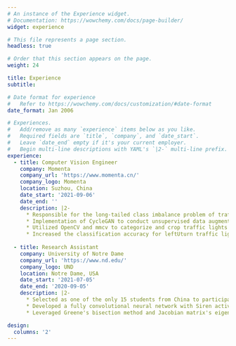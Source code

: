 ```yaml
---
# An instance of the Experience widget.
# Documentation: https://wowchemy.com/docs/page-builder/
widget: experience

# This file represents a page section.
headless: true

# Order that this section appears on the page.
weight: 24

title: Experience
subtitle:

# Date format for experience
#   Refer to https://wowchemy.com/docs/customization/#date-format
date_format: Jan 2006

# Experiences.
#   Add/remove as many `experience` items below as you like.
#   Required fields are `title`, `company`, and `date_start`.
#   Leave `date_end` empty if it's your current employer.
#   Begin multi-line descriptions with YAML's `|2-` multi-line prefix.
experience:
  - title: Computer Vision Engineer
    company: Momenta
    company_url: 'https://www.momenta.cn/'
    company_logo: Momenta
    location: Suzhou, China
    date_start: '2021-09-06'
    date_end: ''
    description: |2-
      * Responsible for the long-tailed class imbalance problem of traffic light detection algorithms in L4 autonomous driving.
      * Implementation of CycleGAN to conduct unsupervised data augmentation, converting traffic light bulbs from left arrow to leftUturn arrow.
      * Utilized OpenCV and mmcv to categorize and crop traffic lights bulbs from 350357 frames according to color, pattern and lighting conditions.
      * Increased the classification accuracy for leftUturn traffic light from 78.41% to 87.27%, and the mean average precision from 93.01% to 94.80%.
        
  - title: Research Assistant
    company: University of Notre Dame
    company_url: 'https://www.nd.edu/'
    company_logo: UND
    location: Notre Dame, USA
    date_start: '2021-07-05'
    date_end: '2020-09-05'
    description: |2-
      * Selected as one of the only 15 students from China to participate in the iSURE research program hosted by the University of Notre Dame in 2021. 
      * Developed a fully convolutional neural network with Siren activation function to render isosurfaces with image resolution, viewpoints and isovalue.
      * Leveraged Greene's bisection method and Jacobian matrix's eigenvalue for critical point detection and classification in the simulated 3D isosurface.

design:
  columns: '2'
---
```

